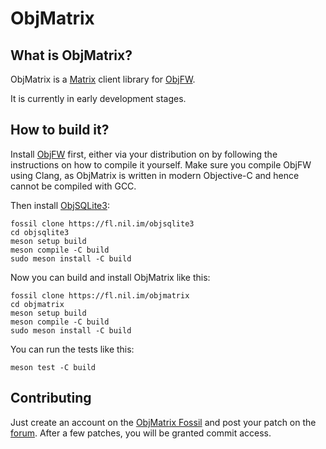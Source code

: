 # ObjMatrix

## What is ObjMatrix?

ObjMatrix is a [Matrix](https://matrix.org) client library for
[ObjFW](https://objfw.nil.im).

It is currently in early development stages.

## How to build it?

Install [ObjFW](https://objfw.nil.im) first, either via your distribution on by
following the instructions on how to compile it yourself. Make sure you compile
ObjFW using Clang, as ObjMatrix is written in modern Objective-C and hence
cannot be compiled with GCC.

Then install [ObjSQLite3](https://fl.nil.im/objsqlite3):

    fossil clone https://fl.nil.im/objsqlite3
    cd objsqlite3
    meson setup build
    meson compile -C build
    sudo meson install -C build

Now you can build and install ObjMatrix like this:

    fossil clone https://fl.nil.im/objmatrix
    cd objmatrix
    meson setup build
    meson compile -C build
    sudo meson install -C build

You can run the tests like this:

    meson test -C build

## Contributing

Just create an account on the
[ObjMatrix Fossil](https://fl.nil.im/objmatrix) and post your patch on the
[forum](https://fl.nil.im/objmatrix/forum). After a few patches, you will
be granted commit access.
